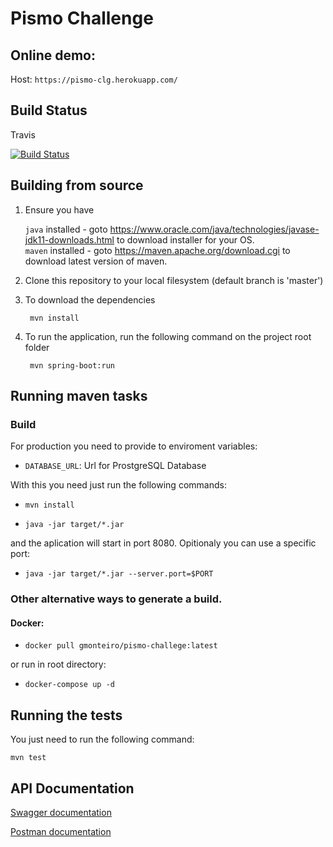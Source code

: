 Pismo Challenge
===========

## Online demo:

Host: `https://pismo-clg.herokuapp.com/`

## Build Status

Travis

[![Build Status](https://travis-ci.org/GustavoDinizMonteiro/pismo-challenge.svg?branch=master)](https://travis-ci.org/GustavoDinizMonteiro/pismo-challenge)


## Building from source

1. Ensure you have 

   ```java``` installed - goto https://www.oracle.com/java/technologies/javase-jdk11-downloads.html to download installer for your OS.    
   ```maven``` installed - goto https://maven.apache.org/download.cgi to download latest version of maven.

1. Clone this repository to your local filesystem (default branch is 'master')

1. To download the dependencies
   ```
    mvn install
   ```

1. To run the application, run the following command on the project root folder

   ```
    mvn spring-boot:run
   ```

## Running maven tasks


### Build

For production you need to provide to enviroment variables:

* `DATABASE_URL`: Url for ProstgreSQL Database

With this you need just run the following commands:

* `mvn install`

* `java -jar target/*.jar`

and the aplication will start in port 8080. Opitionaly you can use a specific port:

* `java -jar target/*.jar --server.port=$PORT`

### Other alternative ways to generate a build.

#### Docker:

* `docker pull gmonteiro/pismo-challege:latest`

or run in root directory:

* `docker-compose up -d`


## Running the tests

You just need to run the following command:

`mvn test`


## API Documentation

[Swagger documentation](https://pismo-clg.herokuapp.com/swagger-ui.html)

[Postman documentation](https://documenter.getpostman.com/view/1420305/TVYJ6HDA)
